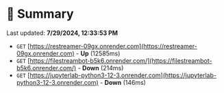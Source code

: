 # 📖 Summary
Last updated: **7/29/2024, 12:33:53 PM**

- `GET` [https://restreamer-09gx.onrender.com](https://restreamer-09gx.onrender.com) - **Up** (12585ms)
- `GET` [https://filestreambot-b5k6.onrender.com/](https://filestreambot-b5k6.onrender.com/) - **Down** (214ms)
- `GET` [https://jupyterlab-python3-12-3.onrender.com](https://jupyterlab-python3-12-3.onrender.com) - **Down** (146ms)
